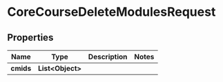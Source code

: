 

# CoreCourseDeleteModulesRequest


## Properties

| Name | Type | Description | Notes |
|------------ | ------------- | ------------- | -------------|
|**cmids** | **List&lt;Object&gt;** |  |  |



